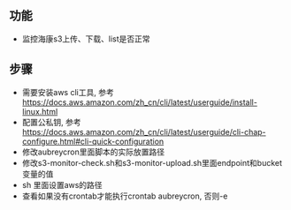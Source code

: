 ## 功能 
* 监控海康s3上传、下载、list是否正常 

## 步骤 
* 需要安装aws cli工具, 参考 https://docs.aws.amazon.com/zh_cn/cli/latest/userguide/install-linux.html
* 配置公私钥, 参考 https://docs.aws.amazon.com/zh_cn/cli/latest/userguide/cli-chap-configure.html#cli-quick-configuration
* 修改aubreycron里面脚本的实际放置路径 
* 修改s3-monitor-check.sh和s3-monitor-upload.sh里面endpoint和bucket变量的值
* sh 里面设置aws的路径 
* 查看如果没有crontab才能执行crontab aubreycron, 否则-e 
